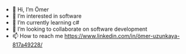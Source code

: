 - 👋 Hi, I’m Ömer
- 👀 I’m interested in software
- 🌱 I’m currently learning c#
- 💞️ I’m looking to collaborate on software development
- 📫 How to reach me https://www.linkedin.com/in/ömer-uzunkaya-817a49228/

<!---
eyesofomer/eyesofomer is a ✨ special ✨ repository because its `README.md` (this file) appears on your GitHub profile.
You can click the Preview link to take a look at your changes.
--->
